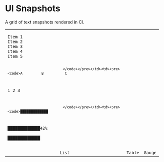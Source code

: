 # UI Snapshots
A grid of text snapshots rendered in CI.

<table><tr><td><pre><code>Item 1                        
Item 2                        
Item 3                        
Item 4                        
Item 5                        
                              
                              </code></pre></td><td><pre><code>A         B          C        
1         2          3        
                              
                              
                              
                              
                              </code></pre></td><td><pre><code>█████████████                 
█████████████42%              
█████████████                 </code></pre></td></tr><tr><td align="center"><code>List</code></td><td align="center"><code>Table</code></td><td align="center"><code>Gauge</code></td></tr></table>

